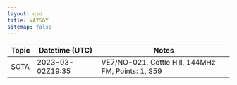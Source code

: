 ```yaml
---
layout: qso
title: VA7SGY
sitemap: false
---
```


| Topic | Datetime (UTC)   | Notes                                              |
| ----- | ---------------- | -------------------------------------------------- |
| SOTA  | 2023-03-02Z19:35 | VE7/NO-021, Cottle Hill, 144MHz FM, Points: 1, S59 |
